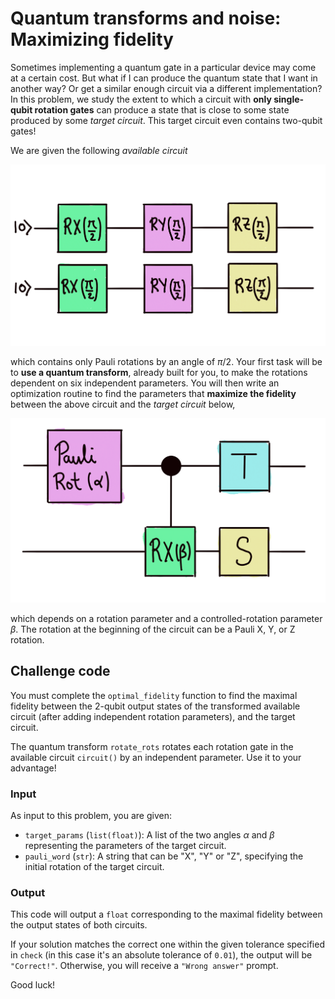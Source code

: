 # Quantum transforms and noise: Maximizing fidelity

Sometimes implementing a quantum gate in a particular device may come at a certain cost. But what if I can produce the quantum state that I want in another way? Or get a similar enough circuit via a different implementation? In this problem, we study the extent to which a circuit with **only single-qubit rotation gates** can produce a state that is close to some state produced by some _target circuit_. This target circuit even contains two-qubit gates!

We are given the following _available circuit_

![](../figs/dqt_circuit4.png)

which contains only Pauli rotations by an angle of $\pi/2$. Your first task will be to **use a quantum transform**, already built for you, to make the rotations dependent on six independent parameters. You will then write an optimization routine to find the parameters that **maximize the fidelity** between the above circuit and the _target circuit_ below,

![](../figs/dqt_circuit5.png)

which depends on a rotation parameter and a controlled-rotation parameter $\beta$. The rotation at the beginning of the circuit can be a Pauli X, Y, or Z rotation.

Challenge code
--------------

You must complete the `optimal_fidelity` function to find the maximal fidelity between the 2-qubit output states of the transformed available circuit (after adding independent rotation parameters), and the target circuit.

The quantum transform `rotate_rots` rotates each rotation gate in the available circuit `circuit()` by an independent parameter. Use it to your advantage!

### Input

As input to this problem, you are given:

*   `target_params` (`list(float)`): A list of the two angles $\alpha$ and $\beta$ representing the parameters of the target circuit.
*   `pauli_word` (`str`): A string that can be "X", "Y" or "Z", specifying the initial rotation of the target circuit.

### Output

This code will output a `float` corresponding to the maximal fidelity between the output states of both circuits.

If your solution matches the correct one within the given tolerance specified in `check` (in this case it's an absolute tolerance of `0.01`), the output will be `"Correct!"`. Otherwise, you will receive a `"Wrong answer"` prompt.

Good luck!